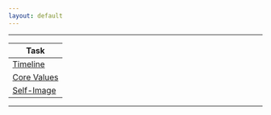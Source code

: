 ```yaml
---
layout: default
---
```


---

| Task |
| ---|
| [Timeline](./timeline.html) |
| [Core Values](./coreValues.html) |
| [Self-Image](./selfImage.html) |

---
